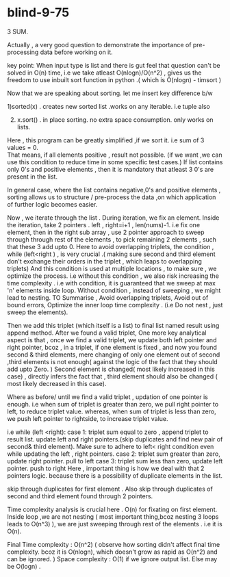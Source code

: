 # blind-9-75
3 SUM.

Actually , a very good question to demonstrate the importance of pre-processing data before working on it.

key point:
When input type is list and there is gut feel that question can't be solved in O(n) time,  i.e we take atleast O(nlogn)/O(n^2) , gives us the freedom to use inbuilt sort function in python .( which is O(nlogn) - timsort )

Now that we are speaking about sorting. let me insert key difference b/w 

1)sorted(x)  . creates new sorted list .works on any iterable. i.e tuple also

 2) x.sort()  . in place sorting. no extra space consumption. only works on lists.

Here , this program can be greatly simplified ,if we sort it.
i.e sum of 3 values = 0.  
That means, if all elements positive , result not possible.
(if we want ,we can use this condition to reduce time in some specific test cases.)
If list contains only 0's and positive elements , then it is mandatory that atleast 3 0's are present in the list.

In general case, where the list contains negative,0's and positive elements , sorting allows us to structure / pre-process the data ,on which application of further logic becomes easier.

Now , we iterate through the list .
During iteration, we fix an element.
Inside the iteration, take 2 pointers . left , right=i+1 , len(nums)-1.
i.e fix one element, then in the right sub array , use 2 pointer approach to sweep through through rest of the elements , to pick remaining 2 elements , such that these 3 add upto 0.
Here to avoid overlapping triplets, the condition , while (left<right ) , is very crucial .( making sure second and third element don't exchange their orders in the triplet , which leaps to overlapping triplets)
And this condition is used at multiple locations ,  to make sure , we optimize the process. i.e without this condition , we also risk increasing the time complexity . i.e with condition, it is guaranteed that we sweep at max 'n' elements inside loop. 
Without condition , instead of sweeping , we might lead to nesting.
TO Summarise , Avoid overlapping triplets, Avoid out of bound errors, Optimize the inner loop time complexity . (i.e Do not nest , just sweep the elements).

Then we add this triplet (which itself is a list)  to final list named result using append method.
After we found a valid triplet,
One more key analytical aspect is that , once we find a valid triplet, we update both left pointer and right pointer, bcoz , in a triplet, if one element is fixed , and now you found second & third elements, mere changing of only  one element out of second ,third elements is not enough( against the logic of the fact that they should add upto Zero. )
Second element is changed( most likely increased in this case) , directly infers the fact that , third element should also be changed ( most likely decreased in this case).

Where as before/ until we find a valid triplet ,  updation of one pointer is enough.
 i.e when sum of triplet is greater than zero, we pull right  pointer to left, to reduce triplet value.
whereas, when sum of triplet is less than zero, we push left pointer to rightside, to increase triplet value.

i.e while (left <right):
         case 1: triplet sum equal to zero , append triplet to result list. update left and right pointers.(skip duplicates and find new pair of second& third element). Make sure to adhere to left< right condition even while updating the left , right pointers.
         case 2: triplet sum greater than zero, update right pointer. pull to left
         case 3: triplet sum less than zero, update left pointer. push to right
Here , important thing is how we deal with that 2 pointers logic.
because there is a possibility of duplicate elements in the list.

skip through duplicates for first element .
Also skip through duplicates of second and third element found through 2 pointers.

Time complexity analysis is crucial here .
O(n) for fixating on first element.
Inside loop ,we are not nesting ( most important thing,bcoz nesting 3 loops leads to O(n^3) ), we are just sweeping through rest of the elements .
i.e it is O(n).

Final Time complexity : O(n^2)  ( observe how sorting didn't affect final time complexity. bcoz it is O(nlogn), which doesn't grow as rapid as O(n^2) and can be ignored.  )
Space complexity : O(1) if we ignore output list.
Else may be O(logn) .

